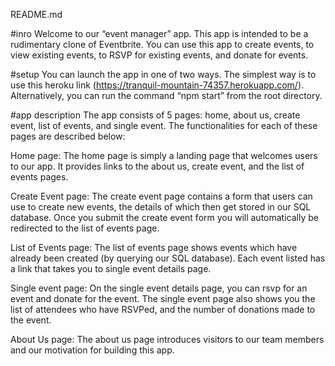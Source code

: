 README.md

#inro
Welcome to our “event manager” app. This app is intended to be a rudimentary 
clone of Eventbrite. You can use this app to create events, to view existing 
events, to RSVP for existing events, and donate for events.

#setup
You can launch the app in one of two ways. The simplest way is to use this 
heroku link (https://tranquil-mountain-74357.herokuapp.com/). Alternatively, 
you can run the command “npm start” from the root directory.

#app description
The app consists of 5 pages: home, about us, create event, list of events, 
and single event. The functionalities for each of these pages are described 
below:

Home page: The home page is simply a landing page that welcomes users to our app. 
It provides links to the about us, create event, and the list of events pages.

Create Event page: The create event page contains a form that users can use to 
create new events, the details of which then get stored in our SQL database. 
Once you submit the create event form you will automatically be redirected to 
the list of events page. 

List of Events page: The list of events page shows events which have already 
been created (by querying our SQL database). Each event listed has a link that
takes you to single event details page. 

Single event page: On the single event details page, you can rsvp for an event 
and donate for the event. The single event page also shows you the list of
attendees who have RSVPed, and the number of donations made to the event. 

About Us page: The about us page introduces visitors to our team members 
and our motivation for building this app.
